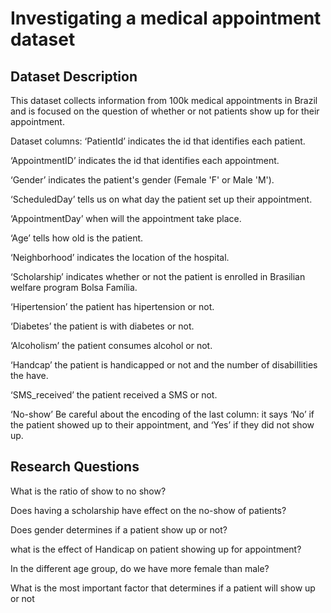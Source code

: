 # Investigating a medical appointment dataset
## Dataset Description
This dataset collects information from 100k medical appointments in Brazil and is focused on the question of whether or not patients show up for their appointment.

Dataset columns:
‘PatientId’ indicates the id that identifies each patient.

‘AppointmentID’ indicates the id that identifies each appointment.

‘Gender’ indicates the patient's gender (Female 'F' or Male 'M').

‘ScheduledDay’ tells us on what day the patient set up their appointment.

‘AppointmentDay’ when will the appointment take place.

‘Age’ tells how old is the patient.

‘Neighborhood’ indicates the location of the hospital.

‘Scholarship’ indicates whether or not the patient is enrolled in Brasilian welfare program Bolsa Família.

‘Hipertension’ the patient has hipertension or not.

‘Diabetes’ the patient is with diabetes or not.

‘Alcoholism’ the patient consumes alcohol or not.

‘Handcap’ the patient is handicapped or not and the number of disabillities the have.

‘SMS_received’ the patient received a SMS or not.

‘No-show’ Be careful about the encoding of the last column: it says ‘No’ if the patient showed up to their appointment, and ‘Yes’ if they did not show up.

## Research Questions
What is the ratio of show to no show?

Does having a scholarship have effect on the no-show of patients?

Does gender determines if a patient show up or not?

what is the effect of Handicap on patient showing up for appointment?

In the different age group, do we have more female than male?

What is the most important factor that determines if a patient will show up or not
